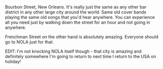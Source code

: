  Bourbon Street, New Orleans. It's really just the same as any other bar district in any other large city around the world. Same old cover bands playing the same old songs that you'd hear anywhere. You can experience all you need just by walking down the street for an hour and not going in anywhere.

Frenchman Street on the other hand is absolutely amazing. Everyone should go to NOLA just for that.

EDIT: I'm not knocking NOLA itself though - that city is amazing and definitely somewhere I'm going to return to next time I return to the USA on holiday! 